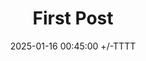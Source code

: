 ---
title: First Post
date: 2025-01-16 00:45:00 +/-TTTT
categories: [Test, test_first]
tags: [personal]
description: This is a simple test post.
---